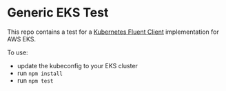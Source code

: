 # Generic EKS Test

This repo contains a test for a [Kubernetes Fluent Client](https://github.com/defenseunicorns/kubernetes-fluent-client) implementation for AWS EKS.

To use:
- update the kubeconfig to your EKS cluster
- run `npm install`
- run `npm test`

